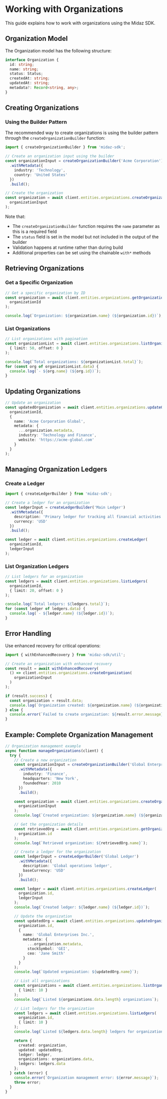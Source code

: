 # Working with Organizations

This guide explains how to work with organizations using the Midaz SDK.

## Organization Model

The Organization model has the following structure:

```typescript
interface Organization {
  id: string;
  name: string;
  status: Status;
  createdAt: string;
  updatedAt: string;
  metadata?: Record<string, any>;
}
```

## Creating Organizations

### Using the Builder Pattern

The recommended way to create organizations is using the builder pattern through the `createOrganizationBuilder` function:

```typescript
import { createOrganizationBuilder } from 'midaz-sdk';

// Create an organization input using the builder
const organizationInput = createOrganizationBuilder('Acme Corporation')
  .withMetadata({ 
    industry: 'Technology',
    country: 'United States'
  })
  .build();

// Create the organization
const organization = await client.entities.organizations.createOrganization(
  organizationInput
);
```

Note that:
- The `createOrganizationBuilder` function requires the `name` parameter as this is a required field
- The `status` field is set in the model but not included in the output of the builder
- Validation happens at runtime rather than during build
- Additional properties can be set using the chainable `with*` methods

## Retrieving Organizations

### Get a Specific Organization

```typescript
// Get a specific organization by ID
const organization = await client.entities.organizations.getOrganization(
  organizationId
);

console.log(`Organization: ${organization.name} (${organization.id})`);
```

### List Organizations

```typescript
// List organizations with pagination
const organizationList = await client.entities.organizations.listOrganizations(
  { limit: 50, offset: 0 }
);

console.log(`Total organizations: ${organizationList.total}`);
for (const org of organizationList.data) {
  console.log(`- ${org.name} (${org.id})`);
}
```

## Updating Organizations

```typescript
// Update an organization
const updatedOrganization = await client.entities.organizations.updateOrganization(
  organizationId,
  {
    name: 'Acme Corporation Global',
    metadata: {
      ...organization.metadata,
      industry: 'Technology and Finance',
      website: 'https://acme-global.com'
    }
  }
);
```

## Managing Organization Ledgers

### Create a Ledger

```typescript
import { createLedgerBuilder } from 'midaz-sdk';

// Create a ledger for an organization
const ledgerInput = createLedgerBuilder('Main Ledger')
  .withMetadata({ 
    description: 'Primary ledger for tracking all financial activities',
    currency: 'USD'
  })
  .build();

const ledger = await client.entities.organizations.createLedger(
  organizationId,
  ledgerInput
);
```

### List Organization Ledgers

```typescript
// List ledgers for an organization
const ledgers = await client.entities.organizations.listLedgers(
  organizationId,
  { limit: 20, offset: 0 }
);

console.log(`Total ledgers: ${ledgers.total}`);
for (const ledger of ledgers.data) {
  console.log(`- ${ledger.name} (${ledger.id})`);
}
```

## Error Handling

Use enhanced recovery for critical operations:

```typescript
import { withEnhancedRecovery } from 'midaz-sdk/util';

// Create an organization with enhanced recovery
const result = await withEnhancedRecovery(
  () => client.entities.organizations.createOrganization(
    organizationInput
  )
);

if (result.success) {
  const organization = result.data;
  console.log(`Organization created: ${organization.name} (${organization.id})`);
} else {
  console.error(`Failed to create organization: ${result.error.message}`);
}
```

## Example: Complete Organization Management

```typescript
// Organization management example
async function manageOrganizations(client) {
  try {
    // Create a new organization
    const organizationInput = createOrganizationBuilder('Global Enterprises')
      .withMetadata({ 
        industry: 'Finance',
        headquarters: 'New York',
        foundedYear: 2010
      })
      .build();

    const organization = await client.entities.organizations.createOrganization(
      organizationInput
    );
    console.log(`Created organization: ${organization.name} (${organization.id})`);

    // Get the organization details
    const retrievedOrg = await client.entities.organizations.getOrganization(
      organization.id
    );
    console.log(`Retrieved organization: ${retrievedOrg.name}`);

    // Create a ledger for the organization
    const ledgerInput = createLedgerBuilder('Global Ledger')
      .withMetadata({ 
        description: 'Global operations ledger',
        baseCurrency: 'USD'
      })
      .build();

    const ledger = await client.entities.organizations.createLedger(
      organization.id,
      ledgerInput
    );
    console.log(`Created ledger: ${ledger.name} (${ledger.id})`);

    // Update the organization
    const updatedOrg = await client.entities.organizations.updateOrganization(
      organization.id,
      {
        name: 'Global Enterprises Inc.',
        metadata: {
          ...organization.metadata,
          stockSymbol: 'GEI',
          ceo: 'Jane Smith'
        }
      }
    );
    console.log(`Updated organization: ${updatedOrg.name}`);

    // List all organizations
    const organizations = await client.entities.organizations.listOrganizations(
      { limit: 10 }
    );
    console.log(`Listed ${organizations.data.length} organizations`);

    // List ledgers for the organization
    const ledgers = await client.entities.organizations.listLedgers(
      organization.id,
      { limit: 10 }
    );
    console.log(`Listed ${ledgers.data.length} ledgers for organization ${organization.id}`);

    return {
      created: organization,
      updated: updatedOrg,
      ledger: ledger,
      organizations: organizations.data,
      ledgers: ledgers.data
    };
  } catch (error) {
    console.error(`Organization management error: ${error.message}`);
    throw error;
  }
}
```
